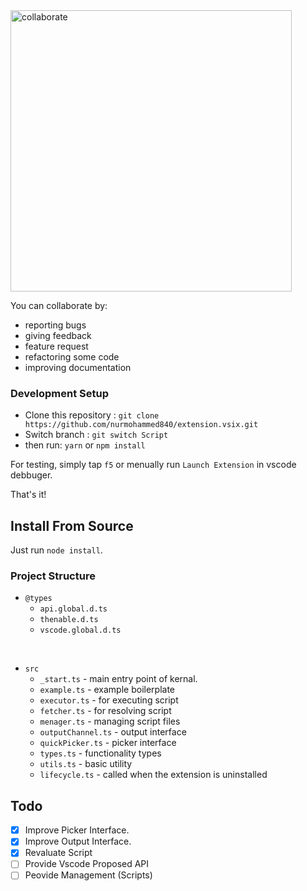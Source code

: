 <img src="https://miro.medium.com/max/6400/1*xe9kgx33a2DHVV3tCjFp2Q.jpeg" alt="collaborate" width="450"/>

You can collaborate by:
- reporting bugs
- giving feedback
- feature request
- refactoring some code 
- improving documentation

### Development Setup

* Clone this repository : `git clone https://github.com/nurmohammed840/extension.vsix.git`
* Switch branch : `git switch Script`
* then run: `yarn` or `npm install`

For testing, simply tap `f5` or menually run `Launch Extension` in vscode debbuger.

That's it!

## Install From Source

Just run `node install`.

### Project Structure 

- `@types`
    - `api.global.d.ts`
    - `thenable.d.ts`
    - `vscode.global.d.ts`
<br>

- `src`
    - `_start.ts` - main entry point of kernal.
    - `example.ts` - example boilerplate
    - `executor.ts` - for executing script
    - `fetcher.ts` - for resolving script  
    - `menager.ts` - managing script files
    - `outputChannel.ts` - output interface
    - `quickPicker.ts` - picker interface
    - `types.ts` - functionality types
    - `utils.ts` - basic utility
    - `lifecycle.ts` - called when the extension is uninstalled

## Todo

- [x] Improve Picker Interface.
- [x] Improve Output Interface.
- [x] Revaluate Script
- [ ] Provide Vscode Proposed API
- [ ] Peovide Management (Scripts)
